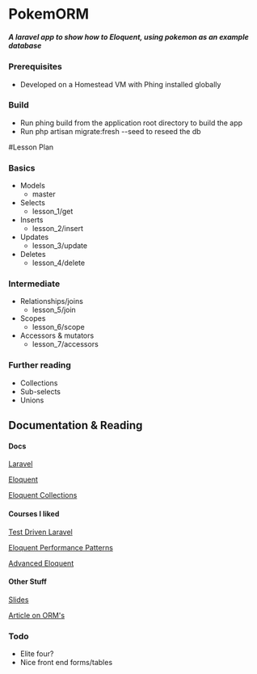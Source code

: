 # PokemORM

##### A laravel app to show how to Eloquent, using pokemon as an example database

### Prerequisites
- Developed on a Homestead VM with Phing installed globally
### Build
- Run phing build from the application root directory to build the app
- Run php artisan migrate:fresh --seed to reseed the db

#Lesson Plan
### Basics
- Models
    - master
- Selects
    - lesson_1/get
- Inserts
    - lesson_2/insert
- Updates
    - lesson_3/update
- Deletes
    - lesson_4/delete
### Intermediate
- Relationships/joins
    - lesson_5/join
- Scopes
    - lesson_6/scope
- Accessors & mutators
    - lesson_7/accessors

### Further reading
- Collections
- Sub-selects
- Unions

## Documentation & Reading

#### Docs

[Laravel](https://laravel.com/docs/8.x)

[Eloquent](https://laravel.com/docs/8.x/eloquent)

[Eloquent Collections](https://laravel.com/docs/8.x/eloquent-collections)

#### Courses I liked

[Test Driven Laravel](https://course.testdrivenlaravel.com/)

[Eloquent Performance Patterns](https://eloquent-course.reinink.ca/)

[Advanced Eloquent](https://laraveldaily.teachable.com/p/laravel-eloquent-expert-level)

#### Other Stuff

[Slides](https://docs.google.com/presentation/d/14GPIT8JuxxKgZiQM1G4LOOp1VfkYeXy1DEzCEyFBY6k/edit?usp=sharing)

[Article on ORM's](https://fideloper.com/how-we-code)

### Todo
- Elite four?
- Nice front end forms/tables
